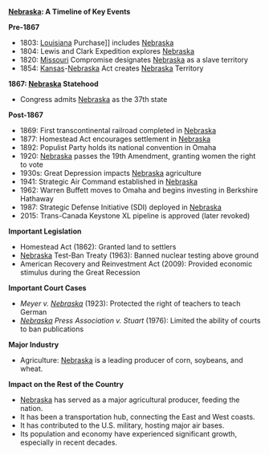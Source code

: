 **[Nebraska](./../Nebraska/): A Timeline of Key Events**

**Pre-1867**
* 1803: [Louisiana](./../Louisiana/) Purchase]] includes [Nebraska](./../Nebraska/)
* 1804: Lewis and Clark Expedition explores [Nebraska](./../Nebraska/)
* 1820: [Missouri](./../Missouri/) Compromise designates [Nebraska](./../Nebraska/) as a slave territory
* 1854: [Kansas](./../Kansas/)-[Nebraska](./../Nebraska/) Act creates [Nebraska](./../Nebraska/) Territory

**1867: [Nebraska](./../Nebraska/) Statehood**
* Congress admits [Nebraska](./../Nebraska/) as the 37th state

**Post-1867**
* 1869: First transcontinental railroad completed in [Nebraska](./../Nebraska/)
* 1877: Homestead Act encourages settlement in [Nebraska](./../Nebraska/)
* 1892: Populist Party holds its national convention in Omaha
* 1920: [Nebraska](./../Nebraska/) passes the 19th Amendment, granting women the right to vote
* 1930s: Great Depression impacts [Nebraska](./../Nebraska/) agriculture
* 1941: Strategic Air Command established in [Nebraska](./../Nebraska/)
* 1962: Warren Buffett moves to Omaha and begins investing in Berkshire Hathaway
* 1987: Strategic Defense Initiative (SDI) deployed in [Nebraska](./../Nebraska/)
* 2015: Trans-Canada Keystone XL pipeline is approved (later revoked)

**Important Legislation**

* Homestead Act (1862): Granted land to settlers
* [Nebraska](./../Nebraska/) Test-Ban Treaty (1963): Banned nuclear testing above ground
* American Recovery and Reinvestment Act (2009): Provided economic stimulus during the Great Recession

**Important Court Cases**

* *Meyer v. [Nebraska](./../Nebraska/)* (1923): Protected the right of teachers to teach German
* *[Nebraska](./../Nebraska/) Press Association v. Stuart* (1976): Limited the ability of courts to ban publications

**Major Industry**

* Agriculture: [Nebraska](./../Nebraska/) is a leading producer of corn, soybeans, and wheat.

**Impact on the Rest of the Country**

* [Nebraska](./../Nebraska/) has served as a major agricultural producer, feeding the nation.
* It has been a transportation hub, connecting the East and West coasts.
* It has contributed to the U.S. military, hosting major air bases.
* Its population and economy have experienced significant growth, especially in recent decades.